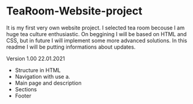 # TeaRoom-Website-project
It is my first very own website project. I selected tea room becouse I am huge tea culture enthusiastic.
On beggining I will be based on HTML and CSS, but in future I will implement some more advanced solutions.
In this readme I will be putting informations about updates.

Version 1.00 22.01.2021
- Structure in HTML
- Navigation with use a.
- Main page and description
- Sections
- Footer

